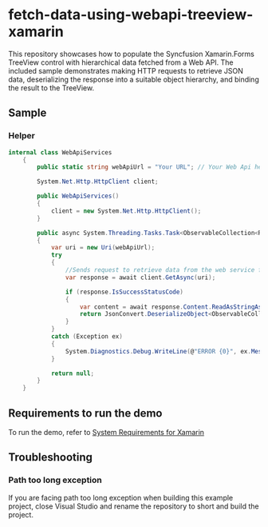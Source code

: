 # fetch-data-using-webapi-treeview-xamarin
This repository showcases how to populate the Syncfusion Xamarin.Forms TreeView control with hierarchical data fetched from a Web API. The included sample demonstrates making HTTP requests to retrieve JSON data, deserializing the response into a suitable object hierarchy, and binding the result to the TreeView.

## Sample

### Helper
```csharp
internal class WebApiServices
    {
        public static string webApiUrl = "Your URL"; // Your Web Api here

        System.Net.Http.HttpClient client;

        public WebApiServices()
        {
            client = new System.Net.Http.HttpClient();
        }

        public async System.Threading.Tasks.Task<ObservableCollection<RootTree>> RefreshDataAsync()
        {
            var uri = new Uri(webApiUrl);
            try
            {
                //Sends request to retrieve data from the web service for the specified Uri
                var response = await client.GetAsync(uri);

                if (response.IsSuccessStatusCode)
                {
                    var content = await response.Content.ReadAsStringAsync(); //Returns the response as JSON string
                    return JsonConvert.DeserializeObject<ObservableCollection<RootTree>>(content); //Converts JSON string to ObservableCollection
                }
            }
            catch (Exception ex)
            {
                System.Diagnostics.Debug.WriteLine(@"ERROR {0}", ex.Message);
            }

            return null;
        }
    }
```

## Requirements to run the demo

To run the demo, refer to [System Requirements for Xamarin](https://help.syncfusion.com/xamarin/system-requirements)

## Troubleshooting
### Path too long exception
If you are facing path too long exception when building this example project, close Visual Studio and rename the repository to short and build the project.
